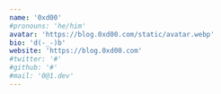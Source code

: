 ```yaml
---
name: '0xd00'
#pronouns: 'he/him'
avatar: 'https://blog.0xd00.com/static/avatar.webp'
bio: 'd(-_-)b'
website: 'https://blog.0xd00.com'
#twitter: '#'
#github: '#'
#mail: '0@1.dev'
---
```

